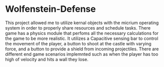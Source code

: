 # Wolfenstein-Defense

  This project allowed me to utilize kernal objects with the micrium operating system in order to properly share resources and schedule tasks. There game has a physics module that perfoms all the necessary calculations for the game to be more realistic. It utilizes a Capacitive sensing bar to control the movement of the player, a button to shoot at the castle with varying force, and a button to provide a shield from incoming projectiles. There are different end game scenarios implemnted such as when the player has too high of velocity and hits a wall they lose.
